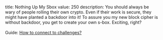 title: Nothing Up My Sbox
value: 250
description: You should always be wary of people rolling their own crypto. Even if their work is secure, they might have planted a backdoor into it! To assure you my new block cipher is without backdoor, you get to create your own s-box. Exciting, right?
<br><br>
Guide: <a href="/connect" target=_blank>How to connect to challenges?</a>
<br>